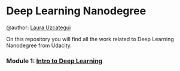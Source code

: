 # Deep Learning Nanodegree

@author: [Laura Uzcategui](uzcategui.dev)

On this repository you will find all the work related to Deep Learning Nanodegree from Udacity. 

### Module 1: [Intro to Deep Learning](./intro_to_deep_learning/)